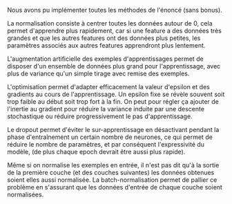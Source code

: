 Nous avons pu implémenter toutes les méthodes de l'énoncé (sans bonus).

La normalisation consiste à centrer toutes les données autour de 0, cela permet d'apprendre plus rapidement, car si une feature a des données très grandes et que les autres features ont des données plus petites, les paramètres associés aux autres features apprendront plus lentement.

L'augmentation artificielle des exemples d'apprentissages permet de disposer d'un ensemble de données plus grand pour l'apprentissage, avec plus de variance qu'un simple tirage avec remise des exemples.

L'optimisation permet d'adapter efficacement la valeur d'epsilon et des gradients au cours de l'apprentissage. Un epsilon fixe se révèle souvent soit trop faible au début soit trop fort à la fin. On peut pour régler ça ajouter de l'inertie au gradient pour réduire la variance induite par une descente stochastique ou réduire progressivement le pas d'apprentissage.

Le dropout permet d'éviter le sur-apprentissage en désactivant pendant la phase d'entraînement un certain nombre de neurones, ce qui permet de réduire le nombre de paramètres, et par conséquent l'expressivité du modèle, (de plus chaque epoch devrait être aussi plus rapide).

Même si on normalise les exemples en entrée, il n'est pas dit qu'à la sortie de la première couche (et des couches suivantes) les données obtenues soient elles aussi normalisée. La batch-normalisation permet de pallier ce problème en s'assurant que les données d'entrée de chaque couche soient normalisées. 

